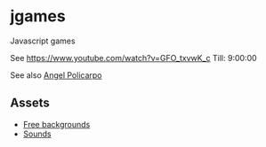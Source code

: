 # jgames
Javascript games

See https://www.youtube.com/watch?v=GFO_txvwK_c 
Till: 9:00:00

See also [Angel Policarpo](https://github.com/AngelPolicarpo/FCC-GameDev-Course)

## Assets
- [Free backgrounds](https://bevouliin.com/category/free_game_asset/)
- [Sounds](https://opengameart.org)
